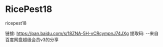 # RicePest18
ricepest18



链接: https://pan.baidu.com/s/18ZNA-5H-vCRcympnJ74JXg 提取码: 
--来自百度网盘超级会员v3的分享
